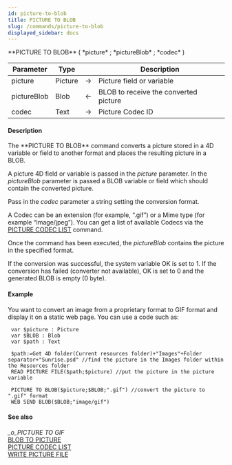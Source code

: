 ```yaml
---
id: picture-to-blob
title: PICTURE TO BLOB
slug: /commands/picture-to-blob
displayed_sidebar: docs
---
```


<!--REF #_command_.PICTURE TO BLOB.Syntax-->**PICTURE TO BLOB** ( *picture* ; *pictureBlob* ; *codec* )<!-- END REF-->
<!--REF #_command_.PICTURE TO BLOB.Params-->
| Parameter | Type |  | Description |
| --- | --- | --- | --- |
| picture | Picture | &rarr; | Picture field or variable |
| pictureBlob | Blob | &larr; | BLOB to receive the converted picture |
| codec | Text | &rarr; | Picture Codec ID |

<!-- END REF-->

#### Description 

<!--REF #_command_.PICTURE TO BLOB.Summary-->The **PICTURE TO BLOB** command converts a picture stored in a 4D variable or field to another format and places the resulting picture in a BLOB.<!-- END REF-->

A picture 4D field or variable is passed in the *picture* parameter. In the *pictureBlob* parameter is passed a BLOB variable or field which should contain the converted picture. 

Pass in the *codec* parameter a string setting the conversion format.

A Codec can be an extension (for example, “.gif”) or a Mime type (for example “image/jpeg”). You can get a list of available Codecs via the [PICTURE CODEC LIST](picture-codec-list.md) command.

Once the command has been executed, the *pictureBlob* contains the picture in the specified format.

If the conversion was successful, the system variable OK is set to 1\. If the conversion has failed (converter not available), OK is set to 0 and the generated BLOB is empty (0 byte).

#### Example 

You want to convert an image from a proprietary format to GIF format and display it on a static web page. You can use a code such as:

```4d
 var $picture : Picture
 var $BLOB : Blob
 var $path : Text
 
 $path:=Get 4D folder(Current resources folder)+"Images"+Folder separator+"Sunrise.psd" //find the picture in the Images folder within the Resources folder
 READ PICTURE FILE($path;$picture) //put the picture in the picture variable
 
 PICTURE TO BLOB($picture;$BLOB;".gif") //convert the picture to ".gif" format
 WEB SEND BLOB($BLOB;"image/gif")
```

#### See also 

*\_o\_PICTURE TO GIF*  
[BLOB TO PICTURE](blob-to-picture.md)  
[PICTURE CODEC LIST](picture-codec-list.md)  
[WRITE PICTURE FILE](write-picture-file.md)  